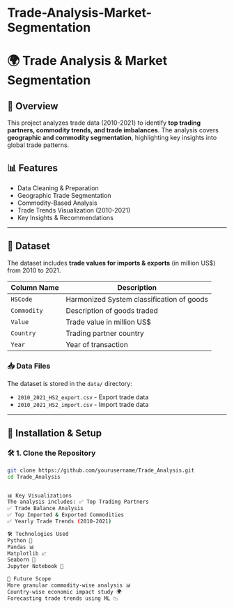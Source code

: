 # Trade-Analysis-Market-Segmentation


# 🌍 Trade Analysis & Market Segmentation

## 📌 Overview
This project analyzes trade data (2010-2021) to identify **top trading partners, commodity trends, and trade imbalances**. The analysis covers **geographic and commodity segmentation**, highlighting key insights into global trade patterns.

## 📊 Features
- Data Cleaning & Preparation
- Geographic Trade Segmentation
- Commodity-Based Analysis
- Trade Trends Visualization (2010-2021)
- Key Insights & Recommendations

---

## 📂 Dataset
The dataset includes **trade values for imports & exports** (in million US$) from 2010 to 2021.

| Column Name  | Description |
|-------------|------------|
| `HSCode`    | Harmonized System classification of goods |
| `Commodity` | Description of goods traded |
| `Value`     | Trade value in million US$ |
| `Country`   | Trading partner country |
| `Year`      | Year of transaction |

### 📥 Data Files
The dataset is stored in the `data/` directory:
- `2010_2021_HS2_export.csv` - Export trade data
- `2010_2021_HS2_import.csv` - Import trade data

---

## 📌 Installation & Setup
### 🛠️ **1. Clone the Repository**
```bash
git clone https://github.com/yourusername/Trade_Analysis.git
cd Trade_Analysis


📊 Key Visualizations
The analysis includes: ✅ Top Trading Partners
✅ Trade Balance Analysis
✅ Top Imported & Exported Commodities
✅ Yearly Trade Trends (2010-2021)

🛠️ Technologies Used
Python 🐍
Pandas 📊
Matplotlib 📈
Seaborn 🎨
Jupyter Notebook 📓

📌 Future Scope
More granular commodity-wise analysis 📊
Country-wise economic impact study 🌍
Forecasting trade trends using ML 📉
